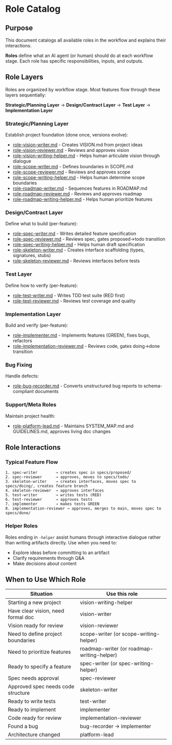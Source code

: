 # Role Catalog

## Purpose

This document catalogs all available roles in the workflow and explains their interactions.

**Roles** define what an AI agent (or human) should do at each workflow stage. Each role has specific responsibilities, inputs, and outputs.

## Role Layers

Roles are organized by workflow stage. Most features flow through these layers sequentially:

**Strategic/Planning Layer** → **Design/Contract Layer** → **Test Layer** → **Implementation Layer**

### Strategic/Planning Layer

Establish project foundation (done once, versions evolve):

- [role-vision-writer.md](role-vision-writer.md) - Creates VISION.md from project ideas
- [role-vision-reviewer.md](role-vision-reviewer.md) - Reviews and approves vision
- [role-vision-writing-helper.md](role-vision-writing-helper.md) - Helps human articulate vision through dialogue
- [role-scope-writer.md](role-scope-writer.md) - Defines boundaries in SCOPE.md
- [role-scope-reviewer.md](role-scope-reviewer.md) - Reviews and approves scope
- [role-scope-writing-helper.md](role-scope-writing-helper.md) - Helps human determine scope boundaries
- [role-roadmap-writer.md](role-roadmap-writer.md) - Sequences features in ROADMAP.md
- [role-roadmap-reviewer.md](role-roadmap-reviewer.md) - Reviews and approves roadmap
- [role-roadmap-writing-helper.md](role-roadmap-writing-helper.md) - Helps human prioritize features

### Design/Contract Layer

Define what to build (per-feature):

- [role-spec-writer.md](role-spec-writer.md) - Writes detailed feature specification
- [role-spec-reviewer.md](role-spec-reviewer.md) - Reviews spec, gates proposed→todo transition
- [role-spec-writing-helper.md](role-spec-writing-helper.md) - Helps human draft specification
- [role-skeleton-writer.md](role-skeleton-writer.md) - Creates interface scaffolding (types, signatures, stubs)
- [role-skeleton-reviewer.md](role-skeleton-reviewer.md) - Reviews interfaces before tests

### Test Layer

Define how to verify (per-feature):

- [role-test-writer.md](role-test-writer.md) - Writes TDD test suite (RED first)
- [role-test-reviewer.md](role-test-reviewer.md) - Reviews test coverage and quality

### Implementation Layer

Build and verify (per-feature):

- [role-implementer.md](role-implementer.md) - Implements features (GREEN), fixes bugs, refactors
- [role-implementation-reviewer.md](role-implementation-reviewer.md) - Reviews code, gates doing→done transition

### Bug Fixing

Handle defects:

- [role-bug-recorder.md](role-bug-recorder.md) - Converts unstructured bug reports to schema-compliant documents

### Support/Meta Roles

Maintain project health:

- [role-platform-lead.md](role-platform-lead.md) - Maintains SYSTEM_MAP.md and GUIDELINES.md, approves living doc changes

## Role Interactions

### Typical Feature Flow

```
1. spec-writer        → creates spec in specs/proposed/
2. spec-reviewer      → approves, moves to specs/todo/
3. skeleton-writer    → creates interfaces, moves spec to specs/doing/, creates feature branch
4. skeleton-reviewer  → approves interfaces
5. test-writer        → writes tests (RED)
6. test-reviewer      → approves tests
7. implementer        → makes tests GREEN
8. implementation-reviewer → approves, merges to main, moves spec to specs/done/
```

### Helper Roles

Roles ending in `-helper` assist humans through interactive dialogue rather than writing artifacts directly. Use when you need to:
- Explore ideas before committing to an artifact
- Clarify requirements through Q&A
- Make decisions about content

## When to Use Which Role

| Situation | Use this role |
|-----------|---------------|
| Starting a new project | vision-writing-helper |
| Have clear vision, need formal doc | vision-writer |
| Vision ready for review | vision-reviewer |
| Need to define project boundaries | scope-writer (or scope-writing-helper) |
| Need to prioritize features | roadmap-writer (or roadmap-writing-helper) |
| Ready to specify a feature | spec-writer (or spec-writing-helper) |
| Spec needs approval | spec-reviewer |
| Approved spec needs code structure | skeleton-writer |
| Ready to write tests | test-writer |
| Ready to implement | implementer |
| Code ready for review | implementation-reviewer |
| Found a bug | bug-recorder → implementer |
| Architecture changed | platform-lead |
